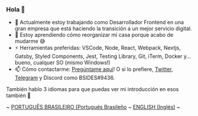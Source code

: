 ### Hola 👋

- 🔭 Actualmente estoy trabajando como Desarrollador Frontend en una gran empresa que está haciendo la transición a un mejor servicio digital.
- 🌱 Estoy aprendiendo cómo reorganizar mi casa porque acabo de mudarme 😅
- ⚡ Herramientas preferidas: VSCode, Node, React, Webpack, Nextjs, Gatsby, Styled Components, Jest, Testing Library, Git, iTerm, Docker y... bueno, cualquer SO (mismo Windows!)
- 📫 Cómo contactarme: [Pregúntame aquí](https://github.com/bsides/bsides/issues)! O si lo prefiere, [Twitter](https://twitter.com/bsides), [Telegram](https://t.me/bsides) y Discord como BSIDES#9436.

También hablo 3 idiomas para que puedas ver mi introducción en esos también 🤩

~ [PORTUGUÊS BRASILEIRO (Portugués Brasileño](https://github.com/bsides/bsides/blob/master/README_PT.md) ~ [ENGLISH (Inglés)](https://github.com/bsides/bsides/blob/master/README_EN.md) ~
